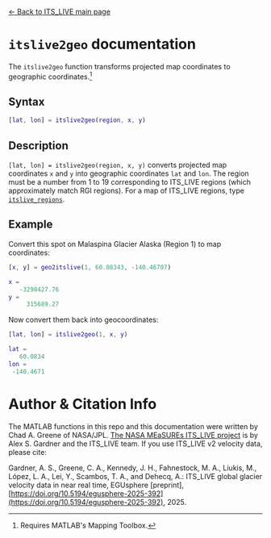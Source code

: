 [&larr; Back to ITS\_LIVE main page](../README.md)

# `itslive2geo` documentation
The `itslive2geo` function transforms projected map coordinates to geographic coordinates.[^1]

## Syntax

```matlab
[lat, lon] = itslive2geo(region, x, y)
```

## Description 

`[lat, lon] = itslive2geo(region, x, y)` converts projected map coordinates `x` and `y` into geographic coordinates `lat` and `lon`. The region must be a number from 1 to 19 corresponding to ITS\_LIVE regions (which approximately match RGI regions). For a map of ITS\_LIVE regions, type [`itslive_regions`](itslive_regions_documentation.md). 

## Example
Convert this spot on Malaspina Glacier Alaska (Region 1) to map coordinates: 

```matlab
[x, y] = geo2itslive(1, 60.08343, -140.46707)

x =
   -3298427.76
y =
     315689.27
```

Now convert them back into geocoordinates: 

```matlab
[lat, lon] = itslive2geo(1, x, y)

lat =
   60.0834
lon =
 -140.4671
```

# Author & Citation Info
The MATLAB functions in this repo and this documentation were written by Chad A. Greene of NASA/JPL. [The NASA MEaSUREs ITS\_LIVE project](https://its-live.jpl.nasa.gov/) is by Alex S. Gardner and the ITS\_LIVE team. If you use ITS\_LIVE v2 velocity data, please cite: 

Gardner, A. S., Greene, C. A., Kennedy, J. H., Fahnestock, M. A., Liukis, M., López, L. A., Lei, Y., Scambos, T. A., and Dehecq, A.: ITS_LIVE global glacier velocity data in near real time, EGUsphere [preprint], [https://doi.org/10.5194/egusphere-2025-392](https://doi.org/10.5194/egusphere-2025-392), 2025. 

[^1]:Requires MATLAB's Mapping Toolbox.
